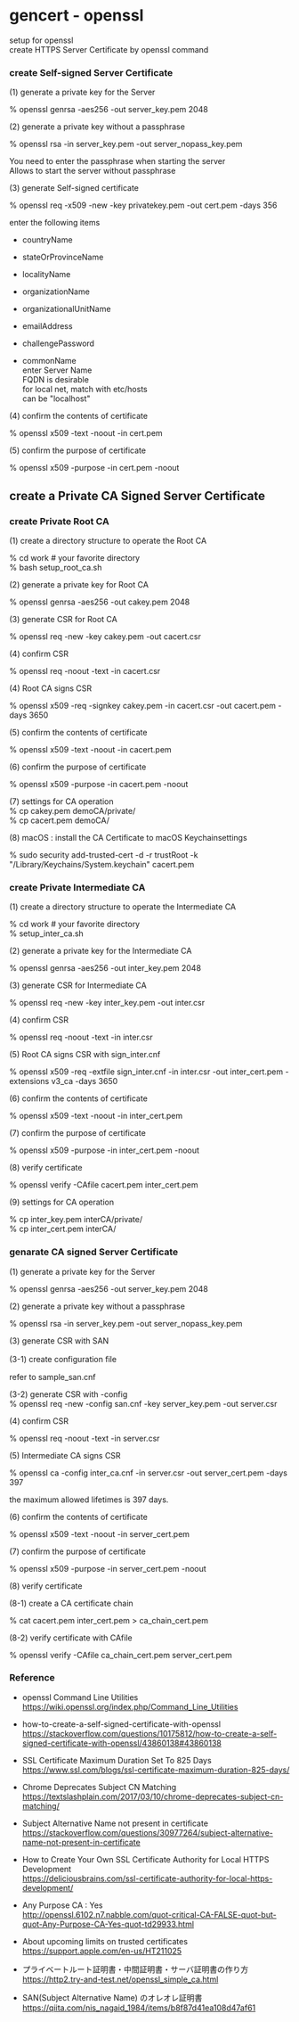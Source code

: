 gencert - openssl
===============

setup for openssl <br/>
create HTTPS Server Certificate by openssl command <br/>


### create  Self-signed Server Certificate

(1) generate a private key for the Server <br/>

 % openssl genrsa -aes256 -out server_key.pem 2048 <br/>

(2) generate a private key without a passphrase <br/>

 % openssl rsa -in server_key.pem -out server_nopass_key.pem <br/>

You need to enter the passphrase when starting the server <br/>
Allows to start the server without passphrase <br/>

(3) generate Self-signed certificate <br/>

% openssl req -x509 -new -key privatekey.pem -out cert.pem -days 356 <br/>


enter the following items <br/>

- countryName <br/>
- stateOrProvinceName <br/>
- localityName <br/>
- organizationName	 <br/>
- organizationalUnitName <br/>
- emailAddress <br/>
- challengePassword <br/>

- commonName <br/>
enter Server Name <br/>
FQDN is desirable <br/>
for local net, match with etc/hosts <br/>
can be "localhost" <br/>

(4) confirm the contents of certificate <br/>

% openssl x509 -text -noout -in cert.pem 

(5) confirm the purpose of certificate

% openssl x509 -purpose -in cert.pem -noout


## create a Private CA Signed Server Certificate

### create Private Root CA

(1) create a directory structure to operate the Root CA <br/>

% cd work # your favorite directory  <br/>
% bash setup_root_ca.sh  <br/>

(2) generate a private key for Root  CA  <br/>

% openssl genrsa -aes256 -out cakey.pem 2048 <br/>

(3) generate CSR for Root CA <br/>

% openssl req -new -key cakey.pem -out cacert.csr <br/>

(4) confirm CSR <br/>

% openssl req -noout -text -in cacert.csr <br/> 

(4) Root CA signs CSR <br/>

% openssl x509 -req  -signkey cakey.pem -in cacert.csr -out cacert.pem -days 3650 <br/>

(5) confirm the contents of certificate <br/>

% openssl x509 -text -noout -in cacert.pem 

(6) confirm the purpose of certificate

% openssl x509 -purpose -in cacert.pem -noout

(7) settings for CA operation <br/>
% cp cakey.pem demoCA/private/ <br/>
% cp cacert.pem demoCA/ <br/>

(8) macOS : install  the CA Certificate to macOS Keychainsettings  <br/>

% sudo security add-trusted-cert -d -r trustRoot -k "/Library/Keychains/System.keychain" cacert.pem


### create Private Intermediate CA

(1) create a directory structure to operate the Intermediate CA <br/>

% cd work # your favorite directory  <br/>
% setup_inter_ca.sh  <br/>

(2) generate a private key for the  Intermediate CA <br/>

 % openssl genrsa -aes256 -out inter_key.pem 2048 <br/>

(3) generate CSR for  Intermediate  CA <br/>

 % openssl req -new -key inter_key.pem -out inter.csr <br/>

(4) confirm CSR <br/>

% openssl req -noout -text -in inter.csr <br/> 

(5) Root CA signs CSR with sign_inter.cnf <br/>

%  openssl x509 -req -extfile sign_inter.cnf  -in inter.csr -out inter_cert.pem -extensions v3_ca -days 3650 

(6) confirm the contents of certificate <br/>

% openssl x509 -text -noout -in inter_cert.pem 

(7) confirm the purpose of certificate

% openssl x509 -purpose -in inter_cert.pem -noout

 (8) verify certificate <br/>

% openssl verify -CAfile cacert.pem inter_cert.pem

(9) settings for CA operation <br/>

% cp inter_key.pem interCA/private/ <br/>
% cp inter_cert.pem interCA/ <br/>


### genarate CA signed Server Certificate

(1) generate a private key for the Server <br/>

 % openssl genrsa -aes256 -out server_key.pem 2048 <br/>

(2) generate a private key without a passphrase <br/>

 % openssl rsa -in server_key.pem -out server_nopass_key.pem <br/>

(3) generate CSR with SAN <br/>

(3-1) create  configuration file　<br/>

refer to sample_san.cnf <br/>

(3-2) generate CSR with  -config <br/>
% openssl req -new -config san.cnf -key server_key.pem -out server.csr

(4) confirm CSR <br/>

% openssl req -noout -text -in server.csr 

(5) Intermediate CA signs CSR <br/>

 % openssl ca  -config inter_ca.cnf  -in server.csr -out server_cert.pem -days 397 <br/>

the maximum allowed lifetimes is 397 days. <br/>

(6) confirm the contents of certificate <br/>

% openssl x509 -text -noout -in server_cert.pem 

(7) confirm the purpose of certificate

% openssl x509 -purpose -in server_cert.pem -noout

(8) verify certificate <br/>

(8-1) create a CA certificate chain

% cat cacert.pem inter_cert.pem > ca_chain_cert.pem

(8-2) verify certificate with CAfile <br/>

% openssl verify -CAfile ca_chain_cert.pem server_cert.pem


### Reference 

- openssl Command Line Utilities <br/>
https://wiki.openssl.org/index.php/Command_Line_Utilities <br/>

- how-to-create-a-self-signed-certificate-with-openssl <br/>
https://stackoverflow.com/questions/10175812/how-to-create-a-self-signed-certificate-with-openssl/43860138#43860138 <br/>

- SSL Certificate Maximum Duration Set To 825 Days <br/>
https://www.ssl.com/blogs/ssl-certificate-maximum-duration-825-days/ <br/>

- Chrome Deprecates Subject CN Matching <br/>
https://textslashplain.com/2017/03/10/chrome-deprecates-subject-cn-matching/ <br/>

- Subject Alternative Name not present in certificate
https://stackoverflow.com/questions/30977264/subject-alternative-name-not-present-in-certificate

- How to Create Your Own SSL Certificate Authority for Local HTTPS Development <br/>
https://deliciousbrains.com/ssl-certificate-authority-for-local-https-development/ <br/>

- Any Purpose CA : Yes  <br/>
http://openssl.6102.n7.nabble.com/quot-critical-CA-FALSE-quot-but-quot-Any-Purpose-CA-Yes-quot-td29933.html  <br/>

- About upcoming limits on trusted certificates <br/>
https://support.apple.com/en-us/HT211025 <br/>

- プライベートルート証明書・中間証明書・サーバ証明書の作り方 <br/>
 https://http2.try-and-test.net/openssl_simple_ca.html <br/>

- SAN(Subject Alternative Name) のオレオレ証明書 <br/>
https://qiita.com/nis_nagaid_1984/items/b8f87d41ea108d47af61 <br/>

